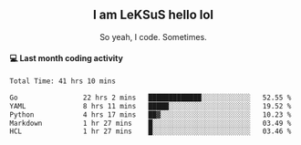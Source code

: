 <h2 align="center">I am LeKSuS hello lol</h2>
<p align="center">So yeah, I code. Sometimes.</p>

#### :computer: Last month coding activity
<!--START_SECTION:waka-->

```txt
Total Time: 41 hrs 10 mins

Go                22 hrs 2 mins   █████████████░░░░░░░░░░░░   52.55 %
YAML              8 hrs 11 mins   █████░░░░░░░░░░░░░░░░░░░░   19.52 %
Python            4 hrs 17 mins   ██▓░░░░░░░░░░░░░░░░░░░░░░   10.23 %
Markdown          1 hr 27 mins    █░░░░░░░░░░░░░░░░░░░░░░░░   03.49 %
HCL               1 hr 27 mins    █░░░░░░░░░░░░░░░░░░░░░░░░   03.46 %
```

<!--END_SECTION:waka-->
